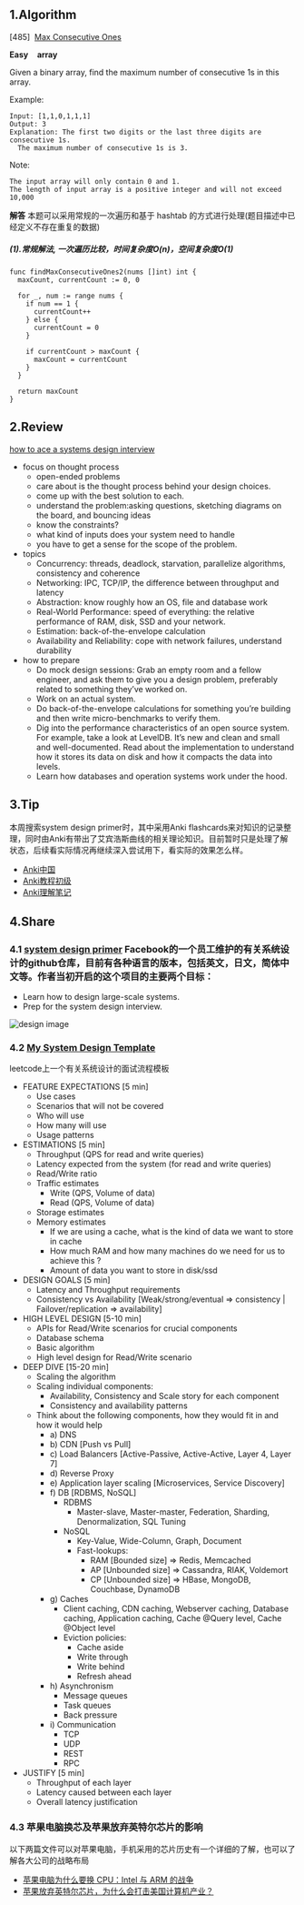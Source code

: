 ## 1.Algorithm

[485]&nbsp;&nbsp;[Max Consecutive Ones](https://leetcode.com/problems/max-consecutive-ones/description/)

**Easy** &nbsp;&nbsp; **array**

Given a binary array, find the maximum number of consecutive 1s in this array.

Example:

```
Input: [1,1,0,1,1,1]
Output: 3
Explanation: The first two digits or the last three digits are consecutive 1s.
  The maximum number of consecutive 1s is 3.
```

Note:
```
The input array will only contain 0 and 1.
The length of input array is a positive integer and will not exceed 10,000
```

**解答**
本题可以采用常规的一次遍历和基于 hashtab 的方式进行处理(题目描述中已经定义不存在重复的数据)

##### (1).常规解法, 一次遍历比较，时间复杂度O(n)，空间复杂度O(1)

```
func findMaxConsecutiveOnes2(nums []int) int {
  maxCount, currentCount := 0, 0

  for _, num := range nums {
    if num == 1 {
      currentCount++
    } else {
      currentCount = 0
    }

    if currentCount > maxCount {
      maxCount = currentCount
    }
  }

  return maxCount
}
```

## 2.Review
[how to ace a systems design interview](https://www.palantir.com/2011/10/how-to-rock-a-systems-design-interview/)
* focus on thought process
  * open-ended problems
  * care about is the thought process behind your design choices.
  * come up with the best solution to each.
  * understand the problem:asking questions, sketching diagrams on the board, and bouncing ideas
  * know the constraints?
  * what kind of inputs does your system need to handle
  * you have to get a sense for the scope of the problem.
* topics
  * Concurrency: threads, deadlock, starvation, parallelize algorithms, consistency and coherence
  * Networking: IPC, TCP/IP, the difference between throughput and latency
  * Abstraction: know roughly how an OS, file and database work
  * Real-World Performance: speed of everything: the relative performance of RAM, disk, SSD and your network.
  * Estimation:  back-of-the-envelope calculation
  * Availability and Reliability: cope with network failures, understand durability
* how to prepare
  * Do mock design sessions: Grab an empty room and a fellow engineer, and ask them to give you a design problem, preferably related to something they’ve worked on.
  * Work on an actual system.
  * Do back-of-the-envelope calculations for something you’re building and then write micro-benchmarks to verify them.
  * Dig into the performance characteristics of an open source system. For example, take a look at LevelDB. It’s new and clean and small and well-documented. Read about the implementation to understand how it stores its data on disk and how it compacts the data into levels.
  * Learn how databases and operation systems work under the hood.

## 3.Tip

本周搜索system design primer时，其中采用Anki flashcards来对知识的记录整理，同时由Anki有带出了艾宾浩斯曲线的相关理论知识。目前暂时只是处理了解状态，后续看实际情况再继续深入尝试用下，看实际的效果怎么样。
* [Anki中国](http://www.ankichina.net/)
* [Anki教程初级](https://www.bilibili.com/video/av19384827/)
* [Anki理解笔记](https://lixingcong.github.io/2016/11/15/anki-doc/)

## 4.Share
### 4.1 [system design primer](https://github.com/donnemartin/system-design-primer) Facebook的一个员工维护的有关系统设计的github仓库，目前有各种语言的版本，包括英文，日文，简体中文等。作者当初开启的这个项目的主要两个目标：
* Learn how to design large-scale systems.
* Prep for the system design interview.
  
![design image](../../image/arts-0003-1.png)

### 4.2 [My System Design Template](https://leetcode.com/discuss/career/229177/My-System-Design-Template)  
leetcode上一个有关系统设计的面试流程模板
* FEATURE EXPECTATIONS [5 min]
  * Use cases
  * Scenarios that will not be covered
  * Who will use
  * How many will use
  * Usage patterns
* ESTIMATIONS [5 min]
  * Throughput (QPS for read and write queries)
  * Latency expected from the system (for read and write queries)
  * Read/Write ratio
  * Traffic estimates
    - Write (QPS, Volume of data)
    - Read  (QPS, Volume of data)
  * Storage estimates
  * Memory estimates
    - If we are using a cache, what is the kind of data we want to store in cache
    - How much RAM and how many machines do we need for us to achieve this ?
    - Amount of data you want to store in disk/ssd
* DESIGN GOALS [5 min]
  * Latency and Throughput requirements
  * Consistency vs Availability  [Weak/strong/eventual => consistency | Failover/replication => availability]
* HIGH LEVEL DESIGN [5-10 min]
  * APIs for Read/Write scenarios for crucial components
  * Database schema
  * Basic algorithm
  * High level design for Read/Write scenario
* DEEP DIVE [15-20 min]
  * Scaling the algorithm
  * Scaling individual components: 
    - Availability, Consistency and Scale story for each component
    - Consistency and availability patterns
  * Think about the following components, how they would fit in and how it would help
    - a) DNS
    - b) CDN [Push vs Pull]
    - c) Load Balancers [Active-Passive, Active-Active, Layer 4, Layer 7]
    - d) Reverse Proxy
    - e) Application layer scaling [Microservices, Service Discovery]
    - f) DB [RDBMS, NoSQL]
        - RDBMS 
          - Master-slave, Master-master, Federation, Sharding, Denormalization, SQL Tuning
        - NoSQL
          - Key-Value, Wide-Column, Graph, Document
          - Fast-lookups:
            - RAM  [Bounded size] => Redis, Memcached
            - AP [Unbounded size] => Cassandra, RIAK, Voldemort
            - CP [Unbounded size] => HBase, MongoDB, Couchbase, DynamoDB
    - g) Caches
        - Client caching, CDN caching, Webserver caching, Database caching, Application caching, Cache @Query level, Cache @Object level
        - Eviction policies:
          - Cache aside
          - Write through
          - Write behind
          - Refresh ahead
    - h) Asynchronism
        - Message queues
        - Task queues
        - Back pressure
    - i) Communication
        - TCP
        - UDP
        - REST
        - RPC
* JUSTIFY [5 min]
  * Throughput of each layer
  * Latency caused between each layer
  * Overall latency justification

### 4.3 苹果电脑换芯及苹果放弃英特尔芯片的影响
以下两篇文件可以对苹果电脑，手机采用的芯片历史有一个详细的了解，也可以了解各大公司的战略布局
* [苹果电脑为什么要换 CPU：Intel 与 ARM 的战争](http://www.ruanyifeng.com/blog/2020/06/cpu-architecture.html)
* [苹果放弃英特尔芯片，为什么会打击美国计算机产业？](http://www.ruanyifeng.com/blog/2020/07/apple-abandon-Intel-chips-hit-the-us-computer-industry.html)
